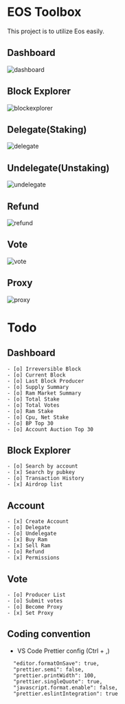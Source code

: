 # EOS Toolbox
This project is to utilize Eos easily.

## Dashboard
![dashboard](https://user-images.githubusercontent.com/40057797/42955511-a85fb30c-8bb8-11e8-92a5-6c0152890fa3.png)

## Block Explorer
![blockexplorer](https://user-images.githubusercontent.com/40057797/42955550-b2079f1e-8bb8-11e8-9e9a-504a90ff03cf.png)

## Delegate(Staking)
![delegate](https://user-images.githubusercontent.com/40057797/42955556-b5c6a08c-8bb8-11e8-8d68-e878e5dd9dde.png)

## Undelegate(Unstaking)
![undelegate](https://user-images.githubusercontent.com/40057797/42955558-b810c2f0-8bb8-11e8-9d6b-54ebc50cafa2.png)

## Refund
![refund](https://user-images.githubusercontent.com/40057797/42955564-bc456d3a-8bb8-11e8-934e-9ab63e9e60b8.png)

## Vote
![vote](https://user-images.githubusercontent.com/40057797/42955568-be8e1f9c-8bb8-11e8-81e4-a624bcad1af1.png)

## Proxy
![proxy](https://user-images.githubusercontent.com/40057797/42955571-bfe03de4-8bb8-11e8-9888-c74810b9002b.png)

# Todo

## Dashboard

```
- [o] Irreversible Block
- [o] Current Block
- [o] Last Block Producer
- [o] Supply Summary
- [o] Ram Market Summary
- [o] Total Stake
- [o] Total Votes
- [o] Ram Stake
- [o] Cpu, Net Stake
- [o] BP Top 30
- [o] Account Auction Top 30
```

## Block Explorer
```
- [o] Search by account
- [x] Search by pubkey
- [o] Transaction History
- [x] Airdrop list
```

## Account

```
- [x] Create Account
- [o] Delegate
- [o] Undelegate
- [x] Buy Ram
- [x] Sell Ram
- [o] Refund
- [x] Permissions
```

## Vote

```
- [o] Producer List
- [o] Submit votes
- [o] Become Proxy
- [x] Set Proxy
```

## Coding convention

- VS Code Prettier config (Ctrl + ,)

```
  "editor.formatOnSave": true,
  "prettier.semi": false,
  "prettier.printWidth": 100,
  "prettier.singleQuote": true,
  "javascript.format.enable": false,
  "prettier.eslintIntegration": true
```
